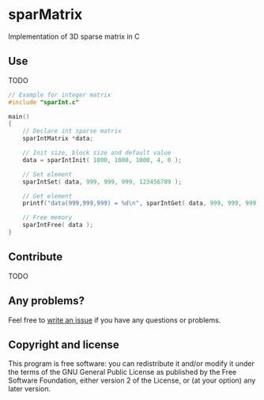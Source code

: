 sparMatrix
=================================================

Implementation of 3D sparse matrix in C


Use
----------------------
TODO

```C
// Example for integer matrix
#include "sparInt.c"

main()
{
	// Declare int sparse matrix
	sparIntMatrix *data;

	// Init size, block size and default value
	data = sparIntInit( 1000, 1000, 1000, 4, 0 );

	// Set element
	sparIntSet( data, 999, 999, 999, 123456789 );

	// Get element
	printf("data(999,999,999) = %d\n", sparIntGet( data, 999, 999, 999 ));

	// Free memory
	sparIntFree( data );
}
```

Contribute
----------------------
TODO



Any problems?
-------------
Feel free to [write an issue](https://github.com/B0RJA/sparMatrix/issues) if you have any questions or problems.



Copyright and license
---------------------

This program is free software: you can redistribute it and/or modify it under the terms of the GNU General Public License as published by the Free Software Foundation, either version 2 of the License, or (at your option) any later version.

